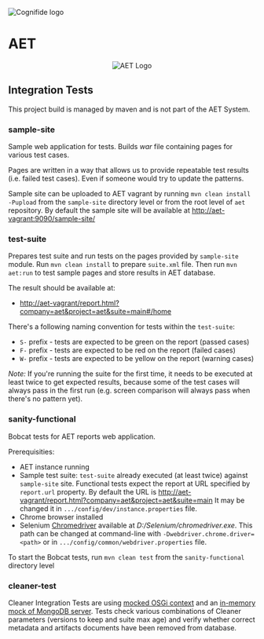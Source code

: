 ![Cognifide logo](http://cognifide.github.io/images/cognifide-logo.png)

# AET
<p align="center">
  <img src="https://github.com/Cognifide/aet/blob/master/misc/img/aet-logo-black.png?raw=true"
         alt="AET Logo"/>
</p>

## Integration Tests

This project build is managed by maven and is not part of the AET System.

### sample-site

Sample web application for tests. Builds *war* file containing pages for various test cases.

Pages are written in a way that allows us to provide repeatable test results
(i.e. failed test cases).
Even if someone would try to update the patterns.


Sample site can be uploaded to AET vagrant by running `mvn clean install -Pupload` from the 
`sample-site` directory level or from the root level of `aet` repository.
By default the sample site will be available at [http://aet-vagrant:9090/sample-site/](http://aet-vagrant:9090/sample-site/)

### test-suite

Prepares test suite and run tests on the pages provided by `sample-site` module.
Run `mvn clean install` to prepare `suite.xml` file.
Then run `mvn aet:run` to test sample pages and store results in AET database.

The result should be available at:

* [http://aet-vagrant/report.html?company=aet&project=aet&suite=main#/home](http://aet-vagrant/report.html?company=aet&project=aet&suite=main#/home)

There's a following naming convention for tests within the `test-suite`:
* `S-` prefix - tests are expected to be green on the report (passed cases)
* `F-` prefix - tests are expected to be red on the report (failed cases)
* `W-` prefix - tests are expected to be yellow on the report (warning cases)

*Note:* If you're running the suite for the first time, it needs to be executed at least twice to 
get expected results, because some of the test cases will always pass in the first run 
(e.g. screen comparison will always pass when there's no pattern yet).

### sanity-functional

Bobcat tests for AET reports web application.

Prerequisities:

* AET instance running
* Sample test suite: `test-suite` already executed (at least twice) against `sample-site` site.
Functional tests expect the report at URL specified by `report.url` property.
By default the URL is [http://aet-vagrant/report.html?company=aet&project=aet&suite=main](http://aet-vagrant/report.html?company=aet&project=aet&suite=main)
It may be changed it in `.../config/dev/instance.properties` file.
* Chrome browser installed
* Selenium [Chromedriver] available at *D:/Selenium/chromedriver.exe*.
This path can be changed at command-line with `-Dwebdriver.chrome.driver=<path>`
or in `.../config/common/webdriver.properties` file.

To start the Bobcat tests, run `mvn clean test` from the `sanity-functional` directory level

[Chromedriver]: https://sites.google.com/a/chromium.org/chromedriver/

### cleaner-test

Cleaner Integration Tests are using [mocked OSGi context](https://sling.apache.org/documentation/development/osgi-mock.html) 
and an [in-memory mock of MongoDB server](https://github.com/bwaldvogel/mongo-java-server). 
Tests check various combinations of Cleaner parameters (versions to keep and suite max age) 
and verify whether correct metadata and artifacts documents have been removed from database.